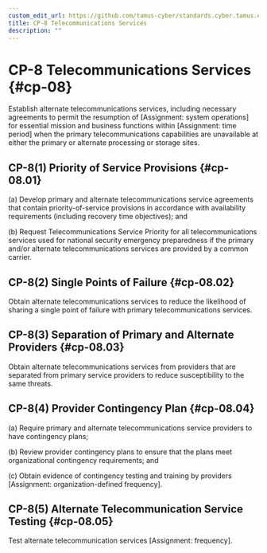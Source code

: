 ```yaml
---
custom_edit_url: https://github.com/tamus-cyber/standards.cyber.tamus.edu/tree/main/content/tamus.edu/TAMUS_profile.xml
title: CP-8 Telecommunications Services
description: ""
---
```


# CP-8 Telecommunications Services {#cp-08}

Establish alternate telecommunications services, including necessary agreements to permit the resumption of [Assignment: system operations] for essential mission and business functions within [Assignment: time period] when the primary telecommunications capabilities are unavailable at either the primary or alternate processing or storage sites.

## CP-8(1) Priority of Service Provisions {#cp-08.01}

(a) Develop primary and alternate telecommunications service agreements that contain priority-of-service provisions in accordance with availability requirements (including recovery time objectives); and

(b) Request Telecommunications Service Priority for all telecommunications services used for national security emergency preparedness if the primary and/or alternate telecommunications services are provided by a common carrier.

## CP-8(2) Single Points of Failure {#cp-08.02}

Obtain alternate telecommunications services to reduce the likelihood of sharing a single point of failure with primary telecommunications services.

## CP-8(3) Separation of Primary and Alternate Providers {#cp-08.03}

Obtain alternate telecommunications services from providers that are separated from primary service providers to reduce susceptibility to the same threats.

## CP-8(4) Provider Contingency Plan {#cp-08.04}

(a) Require primary and alternate telecommunications service providers to have contingency plans;

(b) Review provider contingency plans to ensure that the plans meet organizational contingency requirements; and

(c) Obtain evidence of contingency testing and training by providers [Assignment: organization-defined frequency].

## CP-8(5) Alternate Telecommunication Service Testing {#cp-08.05}

Test alternate telecommunication services [Assignment: frequency].

